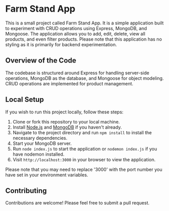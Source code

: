 # Farm Stand App

This is a small project called Farm Stand App. It is a simple application built to experiment with CRUD operations using Express, MongoDB, and Mongoose. The application allows you to add, edit, delete, view all products, and even filter products. Please note that this application has no styling as it is primarily for backend experimentation.

## Overview of the Code

The codebase is structured around Express for handling server-side operations, MongoDB as the database, and Mongoose for object modeling. CRUD operations are implemented for product management.

## Local Setup

If you wish to run this project locally, follow these steps:

1. Clone or fork this repository to your local machine.
2. Install [Node.js](https://nodejs.org/) and [MongoDB](https://www.mongodb.com/) if you haven't already.
3. Navigate to the project directory and run `npm install` to install the necessary dependencies.
4. Start your MongoDB server.
5. Run `node index.js` to start the application or `nodemon index.js` if you have nodemon installed.
6. Visit `http://localhost:3000` in your browser to view the application.

Please note that you may need to replace '3000' with the port number you have set in your environment variables.

## Contributing

Contributions are welcome! Please feel free to submit a pull request.